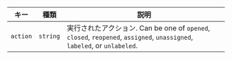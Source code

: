 | キー       | 種類       | 説明                                                                                                             |
| -------- | -------- | -------------------------------------------------------------------------------------------------------------- |
| `action` | `string` | 実行されたアクション. Can be one of `opened`, `closed`, `reopened`, `assigned`, `unassigned`, `labeled`, or `unlabeled`. |